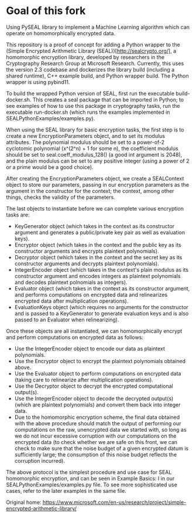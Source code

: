 # Goal of this fork
Using PySEAL library to implement a Machine Learning algorithm which can operate on homomorphically encrypted data.


This repository is a proof of concept for adding a Python wrapper to the
(Simple Encrypted Arithmetic Library (SEAL))[http://sealcrypto.org/], a homomorphic encryption library,
developed by researchers in the Cryptography Research Group at Microsoft Research. Currently, this uses
the version 2.3 codebase and dockerizes the library build (including a shared runtime), C++ example build,
and Python wrapper build. The Python wrapper is using pybind11.

To build the wrapped Python version of SEAL, first run the executable build-docker.sh. This creates a seal
package that can be imported in Python; to see examples of how to use this package in cryptography tasks,
run the executable run-docker.sh (which runs the examples implemented in SEALPythonExamples/examples.py).

When using the SEAL library for basic encryption tasks, the first step is to create a new EncryptionParameters
object, and to set its modulus attributes. The polynomial modulus should be set to a power-of-2 cyclotomic
polynomial (x^(2^n) + 1 for some n), the coefficient modulus should be set to seal.coeff_modulus_128(<int argument>)
(a good int argument is 2048), and the plain modulus can be set to any positive integer (using
a power of 2 or a prime would be a good choice).

After creating the EncryptionParameters object, we create a SEALContext object to store our parameters, passing in
our encryption parameters as the argument in the constructor for the context; the context, among other things, checks
the validity of the parameters.

The last objects to instantiate before we can complete various encryption tasks are:
- KeyGenerator object (which takes in the context as its constructor argument and generates a public/private key pair as
  well as evaluation keys).
- Encryptor object (which takes in the context and the public key as its constructor arguments and encrypts plaintext
  polynomials).
- Decryptor object (which takes in the context and the secret key as its constructor arguments and decrypts plaintext
  polynomials).
- IntegerEncoder object (which takes in the context's plain modulus as its constructor argument and encodes integers
  as plaintext polynomials and decodes plaintext polnomials as integers).
- Evaluator object (which takes in the context as its constructor argument, and performs computations on encrypted data
  and relinearizes encrypted data after multiplication operations).
- EvaluationKeys object (which requires no arguments for the constructor and is passed to a KeyGenerator to generate
  evaluation keys and is also passed to an Evaluator when relinearizing).

Once these objects are all instantiated, we can homomorphically encrypt and perform computations on encrypted data as follows:
- Use the IntegerEncoder object to encode our data as plaintext polynomials.
- Use the Encryptor object to encrypt the plaintext polynomials obtained above.
- Use the Evaluator object to perform computations on encrypted data (taking care to relinearize after multiplication operations).
- Use the Decryptor object to decrypt the encrypted computational output(s).
- Use the IntegerEncoder object to decode the decrypted output(s) (which are plaintext polynomials) and convert them back
  into integer data.
- Due to the homomorphic encryption scheme, the final data obtained with the above procedure should match the output of
  performing our computations on the raw, unencrypted data we started with, so long as we do not incur excessive corruption
  with our computations on the encrypted data (to check whether we are safe on this front, we can check to make sure that
  the noise budget of a given encrypted datum is sufficiently large; the consumption of this noise budget reflects the
  corruption incurred).

The above protocol is the simplest procedure and use case for SEAL homomorphic encryption, and can be seen in Example Basics: I
in our SEALPythonExamples/examples.py file. To see more sophisticated use cases, refer to the later examples in the same file.

Original home: https://www.microsoft.com/en-us/research/project/simple-encrypted-arithmetic-library/
